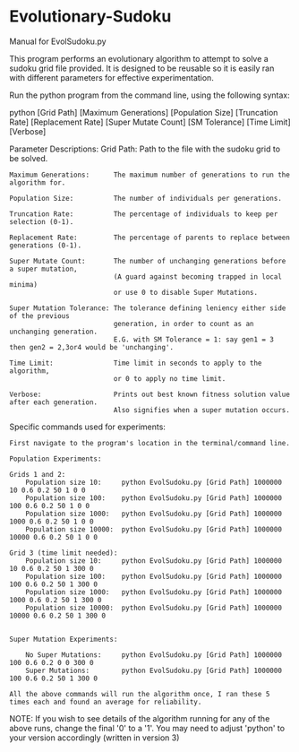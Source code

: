 # Evolutionary-Sudoku

Manual for EvolSudoku.py

This program performs an evolutionary algorithm to attempt to solve a sudoku grid file provided.
It is designed to be reusable so it is easily ran with different parameters for effective experimentation.

Run the python program from the command line, using the following syntax:

python [Grid Path] [Maximum Generations] [Population Size] [Truncation Rate] 
       [Replacement Rate] [Super Mutate Count] [SM Tolerance] [Time Limit]
       [Verbose]
       
Parameter Descriptions:
    Grid Path:                Path to the file with the sudoku grid to be solved.
    
    Maximum Generations:      The maximum number of generations to run the algorithm for.
    
    Population Size:          The number of individuals per generations.
    
    Truncation Rate:          The percentage of individuals to keep per selection (0-1).
    
    Replacement Rate:         The percentage of parents to replace between generations (0-1).
    
    Super Mutate Count:       The number of unchanging generations before a super mutation,
                              (A guard against becoming trapped in local minima)
                              or use 0 to disable Super Mutations.
                              
    Super Mutation Tolerance: The tolerance defining leniency either side of the previous
                              generation, in order to count as an unchanging generation.
                              E.G. with SM Tolerance = 1: say gen1 = 3 then gen2 = 2,3or4 would be 'unchanging'.
                              
    Time Limit:               Time limit in seconds to apply to the algorithm,
                              or 0 to apply no time limit.
                              
    Verbose:                  Prints out best known fitness solution value after each generation.
                              Also signifies when a super mutation occurs.
                              
                              
Specific commands used for experiments:

    First navigate to the program's location in the terminal/command line.
    
    Population Experiments:

    Grids 1 and 2:
        Population size 10:     python EvolSudoku.py [Grid Path] 1000000 10 0.6 0.2 50 1 0 0
        Population size 100:    python EvolSudoku.py [Grid Path] 1000000 100 0.6 0.2 50 1 0 0
        Population size 1000:   python EvolSudoku.py [Grid Path] 1000000 1000 0.6 0.2 50 1 0 0
        Population size 10000:  python EvolSudoku.py [Grid Path] 1000000 10000 0.6 0.2 50 1 0 0
        
    Grid 3 (time limit needed):
        Population size 10:     python EvolSudoku.py [Grid Path] 1000000 10 0.6 0.2 50 1 300 0
        Population size 100:    python EvolSudoku.py [Grid Path] 1000000 100 0.6 0.2 50 1 300 0
        Population size 1000:   python EvolSudoku.py [Grid Path] 1000000 1000 0.6 0.2 50 1 300 0
        Population size 10000:  python EvolSudoku.py [Grid Path] 1000000 10000 0.6 0.2 50 1 300 0
        
        
    Super Mutation Experiments: 
    
        No Super Mutations:     python EvolSudoku.py [Grid Path] 1000000 100 0.6 0.2 0 0 300 0
        Super Mutations:        python EvolSudoku.py [Grid Path] 1000000 100 0.6 0.2 50 1 300 0
        
    All the above commands will run the algorithm once, I ran these 5 times each and found an average for reliability.

NOTE:
    If you wish to see details of the algorithm running for any of the above runs, change the final '0' to a '1'.
    You may need to adjust 'python' to your version accordingly (written in version 3)
